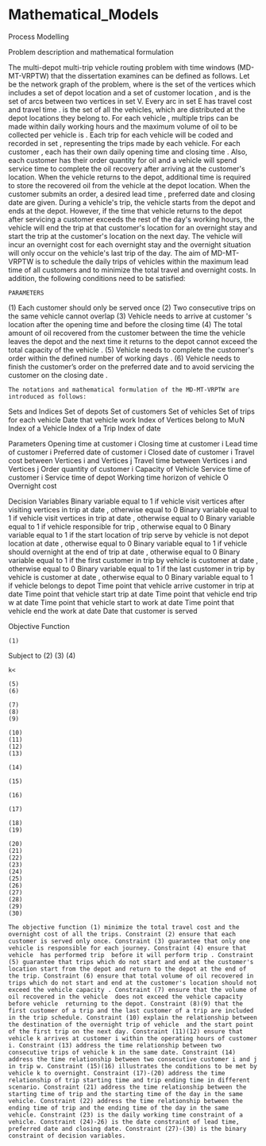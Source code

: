 # Mathematical_Models

Process Modelling



Problem description and mathematical formulation

The multi-depot multi-trip vehicle routing problem with time windows (MD-MT-VRPTW) that the dissertation examines can be defined as follows. Let  be the network graph of the problem, where  is the set of the vertices which includes a set of depot location  and a set of customer location , and  is the set of arcs between two vertices in set V. Every arc  in set E has travel cost  and travel time .  is the set of all the vehicles, which are distributed at the depot locations they belong to. For each vehicle , multiple trips can be made within daily working hours  and the maximum volume of oil to be collected per vehicle is . Each trip for each vehicle will be coded and recorded in set , representing the trips made by each vehicle. For each customer , each has their own daily opening time  and closing time . Also, each customer has their order quantity for oil  and a vehicle will spend service time  to complete the oil recovery after arriving at the customer's location. When the vehicle returns to the depot, additional time  is required to store the recovered oil from the vehicle at the depot location. When the customer submits an order, a desired lead time , preferred date  and closing date  are given. During a vehicle's trip, the vehicle starts from the depot and ends at the depot. However, if the time that vehicle returns to the depot after servicing a customer exceeds the rest of the day's working hours, the vehicle will end the trip at that customer's location for an overnight stay and start the trip at the customer's location on the next day. The vehicle will incur an overnight cost  for each overnight stay and the overnight situation will only occur on the vehicle's last trip of the day.
The aim of MD-MT-VRPTW is to schedule the daily trips of vehicles within the maximum lead time of all customers  and to minimize the total travel and overnight costs. In addition, the following conditions need to be satisfied:

```
PARAMETERS
```

(1) Each customer should only be served once
(2) Two consecutive trips on the same vehicle cannot overlap
(3) Vehicle  needs to arrive at customer 's location after the opening time  and before the closing time
(4) The total amount of oil recovered from the customer between the time the vehicle leaves the depot and the next time it returns to the depot cannot exceed the total capacity of the vehicle .
(5) Vehicle  needs to complete the customer's order within the defined number of working days .
(6) Vehicle  needs to finish the customer’s order on the preferred date  and to avoid servicing the customer on the closing date .

```
The notations and mathematical formulation of the MD-MT-VRPTW are introduced as follows:
```

Sets and Indices
Set of depots
Set of customers
Set of vehicles
Set of trips for each vehicle
Date that vehicle work
Index of Vertices belong to M∪N
Index of a Vehicle
Index of a Trip
Index of date

Parameters
Opening time at customer i
Closing time at customer i
Lead time of customer i
Preferred date of customer i
Closed date of customer i
Travel cost between Vertices i and Vertices j
Travel time between Vertices i and Vertices j
Order quantity of customer i
Capacity of Vehicle
Service time of customer i
Service time of depot
Working time horizon of vehicle
O	Overnight cost

Decision Variables
Binary variable equal to 1 if vehicle  visit vertices after visiting vertices in trip  at date , otherwise equal to 0
Binary variable equal to 1 if vehicle  visit vertices  in trip  at date , otherwise equal to 0
Binary variable equal to 1 if vehicle  responsible for trip , otherwise equal to 0
Binary variable equal to 1 if the start location of trip serve by vehicle  is not depot location at date , otherwise equal to 0
Binary variable equal to 1 if vehicle  should overnight at the end of trip  at date , otherwise equal to 0
Binary variable equal to 1 if the first customer in trip  by vehicle  is customer at date , otherwise equal to 0
Binary variable equal to 1 if the last customer in trip  by vehicle  is customer  at date , otherwise equal to 0
Binary variable equal to 1 if vehicle  belongs to depot
Time point that vehicle  arrive customer  in trip  at date
Time point that vehicle  start trip  at date
Time point that vehicle  end trip w at date
Time point that vehicle  start to work at date
Time point that vehicle  end the work at date
Date that customer is served

Objective Function

```
(1)
```

Subject to
(2)
(3)
(4)

```
k<

(5)
(6)

(7)
(8)
(9)

(10)
(11)
(12)
(13)

(14)

(15)

(16)

(17)

(18)
(19)

(20)
(21)
(22)
(23)
(24)
(25)
(26)
(27)
(28)
(29)
(30)

The objective function (1) minimize the total travel cost and the overnight cost of all the trips. Constraint (2) ensure that each customer is served only once. Constraint (3) guarantee that only one vehicle is responsible for each journey. Constraint (4) ensure that vehicle  has performed trip  before it will perform trip . Constraint (5) guarantee that trips which do not start and end at the customer's location start from the depot and return to the depot at the end of the trip. Constraint (6) ensure that total volume of oil recovered in trips which do not start and end at the customer's location should not exceed the vehicle capacity . Constraint (7) ensure that the volume of oil recovered in the vehicle  does not exceed the vehicle capacity before vehicle  returning to the depot. Constraint (8)(9) that the first customer of a trip and the last customer of a trip are included in the trip schedule. Constraint (10) explain the relationship between the destination of the overnight trip of vehicle  and the start point of the first trip on the next day. Constraint (11)(12) ensure that vehicle k arrives at customer i within the operating hours of customer i. Constraint (13) address the time relationship between two consecutive trips of vehicle k in the same date. Constraint (14) address the time relationship between two consecutive customer i and j in trip w. Constraint (15)(16) illustrates the conditions to be met by vehicle k to overnight. Constraint (17)-(20) address the time relationship of trip starting time and trip ending time in different scenario. Constraint (21) address the time relationship between the starting time of trip and the starting time of the day in the same vehicle. Constraint (22) address the time relationship between the ending time of trip and the ending time of the day in the same vehicle. Constraint (23) is the daily working time constraint of a vehicle. Constraint (24)-26) is the date constraint of lead time, preferred date and closing date. Constraint (27)-(30) is the binary constraint of decision variables.
```
